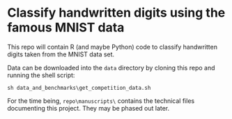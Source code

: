 Classify handwritten digits using the famous MNIST data
========================================================

This repo will contain R (and maybe Python) code to classify handwritten digits taken from the MNIST data set. 

Data can be downloaded into the `data` directory by cloning this repo and running the shell script:

`sh data_and_benchmarks\get_competition_data.sh`

For the time being, `repo\manuscripts\` contains the technical files documenting this project. They may be phased out later.
